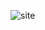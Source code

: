 ![site](https://github.com/[alex-shef]/[geekbrains_html]/blob/[master]/PSD%20-%202%20-20201215T142650Z-001/home-page.png?raw=true)